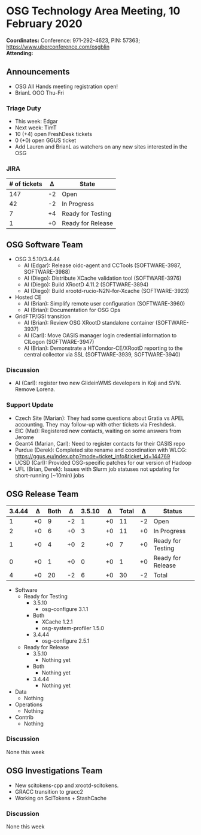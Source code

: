 # OSG Technology Area Meeting, 10 February 2020

**Coordinates:** Conference: 971-292-4623, PIN: 57363; <https://www.uberconference.com/osgblin>  
**Attending:**  


## Announcements

-   OSG All Hands meeting registration open!
-   BrianL OOO Thu-Fri


### Triage Duty

-   This week: Edgar
-   Next week: TimT
-   10 (+4) open FreshDesk tickets
-   0 (+0) open GGUS ticket
-   Add Lauren and BrianL as watchers on any new sites interested in the OSG


### JIRA

| # of tickets | &Delta; | State             |
|------------ |------- |----------------- |
| 147          | -2      | Open              |
| 42           | -2      | In Progress       |
| 7            | +4      | Ready for Testing |
| 1            | +0      | Ready for Release |


## OSG Software Team

-   OSG 3.5.10/3.4.44  
    -   AI (Edgar): Release oidc-agent and CCTools (SOFTWARE-3987, SOFTWARE-3988)
    -   AI (Diego): Distribute XCache validation tool (SOFTWARE-3976)
    -   AI (Diego): Build XRootD 4.11.2 (SOFTWARE-3894)
    -   AI (Diego): Build xrootd-rucio-N2N-for-Xcache (SOFTWARE-3923)
-   Hosted CE  
    -   AI (Brian): Simplify remote user configuration (SOFTWARE-3960)
    -   AI (Brian): Documentation for OSG Ops
-   GridFTP/GSI transition  
    -   AI (Brian): Review OSG XRootD standalone container (SOFTWARE-3937)
    -   AI (Carl): Move OASIS manager login credential information to CILogon (SOFTWARE-3947)
    -   AI (Brian): Demonstrate a HTCondor-CE/XRootD reporting to the central collector via SSL (SOFTWARE-3939, SOFTWARE-3940)


### Discussion

-   AI (Carl): register two new GlideinWMS developers in Koji and SVN. Remove Lorena.


### Support Update

-   Czech Site (Marian): They had some questions about Gratia vs APEL accounting. They may follow-up with other tickets via Freshdesk.
-   EIC (Mat): Registered new contacts, waiting on some answers from Jerome
-   Geant4 (Marian, Carl): Need to register contacts for their OASIS repo
-   Purdue (Derek): Completed site rename and coordination with WLCG: <https://ggus.eu/index.php?mode=ticket_info&ticket_id=144769>
-   UCSD (Carl): Provided OSG-specific patches for our version of Hadoop
-   UFL (Brian, Derek): Issues with Slurm job statuses not updating for short-running (~10min) jobs


## OSG Release Team

| 3.4.44 | &Delta; | Both | &Delta; | 3.5.10 | &Delta; | Total | &Delta; | Status            |
| ------ | ------- | ---- | ------- | ------ | ------- | ----- | ------- | ----------------- |
| 1      | +0      | 9    | -2      | 1      | +0      | 11    | -2      | Open              |
| 2      | +0      | 6    | +0      | 3      | +0      | 11    | +0      | In Progress       |
| 1      | +0      | 4    | +0      | 2      | +0      | 7     | +0      | Ready for Testing |
| 0      | +0      | 1    | +0      | 0      | +0      | 1     | +0      | Ready for Release |
| 4      | +0      | 20   | -2      | 6      | +0      | 30    | -2      | Total             |

-   Software  
    -   Ready for Testing  
        -   3.5.10  
            -   osg-configure 3.1.1
        -   Both  
            -   XCache 1.2.1
            -   osg-system-profiler 1.5.0
        -   3.4.44  
            -   osg-configure 2.5.1
    -   Ready for Release  
        -   3.5.10  
            -   Nothing yet
        -   Both  
            -   Nothing yet
        -   3.4.44  
            -   Nothing yet
-   Data  
    -   Nothing
-   Operations  
    -   Nothing
-   Contrib  
    -   Nothing


### Discussion

None this week


## OSG Investigations Team

-   New scitokens-cpp and xrootd-scitokens.
-   GRACC transition to gracc2
-   Working on SciTokens + StashCache


### Discussion

None this week
